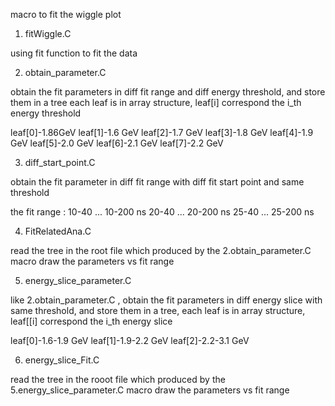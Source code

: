 macro to fit the wiggle plot

1. fitWiggle.C 
   
  using fit function to fit the data

2. obtain_parameter.C

  obtain the fit parameters in diff fit range and diff energy threshold, and store them in a tree
  each leaf is in array structure, leaf[i] correspond the i_th energy threshold

  leaf[0]-1.86GeV
  leaf[1]-1.6 GeV
  leaf[2]-1.7 GeV
  leaf[3]-1.8 GeV
  leaf[4]-1.9 GeV
  leaf[5]-2.0 GeV
  leaf[6]-2.1 GeV
  leaf[7]-2.2 GeV

3. diff_start_point.C

  obtain the fit parameter in diff fit range with diff fit start point and same threshold 
  
  the fit range : 10-40 ... 10-200 ns
                  20-40 ... 20-200 ns
                  25-40 ... 25-200 ns

4. FitRelatedAna.C
  
  read the tree in the root file which produced by the 2.obtain_parameter.C macro 
  draw the parameters vs fit range

5. energy_slice_parameter.C

  like 2.obtain_parameter.C , obtain the fit parameters in diff energy slice with same threshold, and 
  store them in a tree, each leaf is in array structure, leaf[[i] correspond the i_th energy slice

  leaf[0]-1.6-1.9 GeV
  leaf[1]-1.9-2.2 GeV
  leaf[2]-2.2-3.1 GeV

6. energy_slice_Fit.C

  read the tree in the rooot file which produced by the 5.energy_slice_parameter.C macro
  draw the parameters vs fit range

